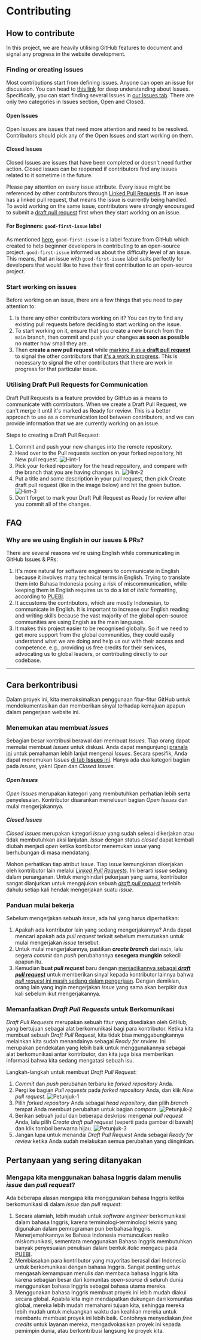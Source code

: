 # Contributing

## How to contribute

In this project, we are heavily utilising GitHub features to document and signal any progress in the website development.

### Finding or creating issues

Most contributions start from defining issues. Anyone can open an issue for discussion. You can head to [this link](https://guides.github.com/features/issues/) for deep understanding about Issues. Specifically, you can start finding several Issues in [our Issues tab](https://github.com/kawalcovid19/wargabantuwarga.com/issues). There are only two categories in Issues section, Open and Closed.

#### Open Issues

Open Issues are issues that need more attention and need to be resolved. Contributors should pick any of the Open Issues and start working on them.

#### Closed Issues

Closed Issues are issues that have been completed or doesn't need further action. Closed issues can be reopened if contributors find any issues related to it sometime in the future.

Please pay attention on every issue attribute. Every issue might be referenced by other contributors through [Linked Pull Requests](https://docs.github.com/en/issues/tracking-your-work-with-issues/linking-a-pull-request-to-an-issue). If an issue has a linked pull request, that means the issue is currently being handled. To avoid working on the same issue, contributors were strongly encouraged to submit a [draft pull request](https://github.blog/2019-02-14-introducing-draft-pull-requests/) first when they start working on an issue.

#### For Beginners: `good-first-issue` label

As mentioned [here](https://github.blog/2020-01-22-browse-good-first-issues-to-start-contributing-to-open-source/), `good-first-issue` is a label feature from GitHub which created to help beginner developers in contributing to an open-source project. `good-first-issue` informed us about the difficulty level of an issue. This means, that an issue with `good-first-issue` label suits perfectly for developers that would like to have their first contribution to an open-source project.

### Start working on issues

Before working on an issue, there are a few things that you need to pay attention to:

1. Is there any other contributors working on it? You can try to find any existing pull requests before deciding to start working on the issue.
2. To start working on it, ensure that you create a new branch from the `main` branch, then commit and push your changes **as soon as possible** no matter how small they are.
3. Then **create a new pull request** while [marking it as a **draft pull request**](https://github.blog/2019-02-14-introducing-draft-pull-requests/) to signal the other contributors that [it's a work in progress](https://docs.github.com/en/github/collaborating-with-pull-requests/proposing-changes-to-your-work-with-pull-requests/changing-the-stage-of-a-pull-request). This is necessary to signal the other contributors that there are work in progress for that particular issue.

### Utilising Draft Pull Requests for Communication

Draft Pull Requests is a feature provided by GitHub as a means to communicate with contributors. When we create a Draft Pull Request, we can't merge it until it's marked as Ready for review. This is a better approach to use as a communication tool between contributors, and we can provide information that we are currently working on an issue.

Steps to creating a Draft Pull Request:

1. Commit and push your new changes into the remote repository.
2. Head over to the Pull requests section on your forked repository, hit New pull request.
![Hint-1](https://user-images.githubusercontent.com/46013258/126284390-c2bd1aa6-fdc2-4aa6-a945-031f02db038e.png)
3. Pick your forked repository for the head repository, and compare with the branch that you are having changes in.
![Hint-2](https://user-images.githubusercontent.com/46013258/126285036-27b49325-62a2-4a6c-b216-5bae261788da.png)
4. Put a title and some description in your pull request, then pick Create draft pull request (like in the image below) and hit the green button.
![Hint-3](https://user-images.githubusercontent.com/46013258/126286179-04341e30-1224-49cb-9b9a-3c3aee99c308.png)
5. Don't forget to mark your Draft Pull Request as Ready for review after you commit all of the changes.

## FAQ

### Why are we using English in our issues & PRs?

There are several reasons we're using English while communicating in GitHub Issues & PRs:

1. It's more natural for software engineers to communicate in English because it involves many technical terms in English. Trying to translate them into Bahasa Indonesia posing a risk of miscommunication, while keeping them in English requires us to do a lot of _italic_ formatting, according to [PUEBI](https://puebi.js.org/huruf/miring).
2. It accustoms the contributors, which are mostly Indonesian, to communicate in English. It is important to increase our English reading and writing skills because the vast majority of the global open-source communities are using Engish as the main language.
3. It makes this project easier to be recognised globally. So if we need to get more support from the global communities, they could easily understand what we are doing and help us out with their access and competence. e.g., providing us free credits for their services, advocating us to global leaders, or contributing directly to our codebase.

---

## Cara berkontribusi

Dalam proyek ini, kita memaksimalkan penggunaan fitur-fitur GitHub untuk mendokumentasikan dan memberikan sinyal terhadap kemajuan apapun dalam pengerjaan website ini.

### Menemukan atau membuat _issues_

Sebagian besar kontribusi berawal dari membuat _Issues_. Tiap orang dapat memulai membuat _Issues_ untuk diskusi. Anda dapat mengunjungi [pranala ini](https://guides.github.com/features/issues/) untuk pemahaman lebih lanjut mengenai _Issues_. Secara spesifik, Anda dapat menemukan _Issues_ [di tab **Issues** ini](https://github.com/kawalcovid19/wargabantuwarga.com/issues). Hanya ada dua kategori bagian pada _Issues_, yakni _Open_ dan _Closed Issues_.

#### _Open Issues_

_Open Issues_ merupakan kategori yang membutuhkan perhatian lebih serta penyelesaian. Kontributor disarankan menelusuri bagian _Open Issues_ dan mulai mengerjakannya.

#### _Closed Issues_

_Closed Issues_ merupakan kategori _issue_ yang sudah selesai dikerjakan atau tidak membutuhkan aksi lanjutan. _Issue_ dengan status _closed_ dapat kembali diubah menjadi _open_ ketika kontibutor menemukan _issue_ yang berhubungan di masa mendatang.

Mohon perhatikan tiap atribut _issue_. Tiap _issue_ kemungkinan dikerjakan oleh kontributor lain melalui [_Linked Pull Requests_](https://docs.github.com/en/issues/tracking-your-work-with-issues/linking-a-pull-request-to-an-issue). Ini berarti _issue_ sedang dalam penanganan. Untuk menghindari pekerjaan yang sama, kontributor sangat dianjurkan untuk mengajukan sebuah [_draft pull request_](https://github.blog/2019-02-14-introducing-draft-pull-requests/) terlebih dahulu setiap kali hendak mengerjakan suatu _issue_.

### Panduan mulai bekerja

Sebelum mengerjakan sebuah _issue_, ada hal yang harus diperhatikan:

1. Apakah ada kontributor lain yang sedang mengerjakannya? Anda dapat mencari apakah ada _pull request_ terkait sebelum memutuskan untuk mulai mengerjakan _issue_ tersebut.
2. Untuk mulai mengerjakannya, pastikan **_create branch_** dari `main`, lalu segera _commit_ dan _push_ perubahannya **sesegera mungkin** sekecil apapun itu.
3. Kemudian **buat _pull request_** baru dengan [menjadikannya sebagai **_draft pull request_**](https://github.blog/2019-02-14-introducing-draft-pull-requests/) untuk memberikan sinyal kepada kontributor lainnya bahwa [_pull request_ ini masih sedang dalam pengerjaan](https://docs.github.com/en/github/collaborating-with-pull-requests/proposing-changes-to-your-work-with-pull-requests/changing-the-stage-of-a-pull-request). Dengan demikian, orang lain yang ingin mengerjakan _issue_ yang sama akan berpikir dua kali sebelum ikut mengerjakannya.

### Memanfaatkan _Draft Pull Requests_ untuk Berkomunikasi

_Draft Pull Requests_ merupakan sebuah fitur yang disediakan oleh GitHub, yang bertujuan sebagai alat berkomunikasi bagi para kontributor. Ketika kita membuat sebuah _Draft Pull Request_, kita tidak bisa menggabungkannya melainkan kita sudah menandainya sebagai _Ready for review_. Ini merupakan pendekatan yang lebih baik untuk menggunakannya sebagai alat berkomunikasi antar kontributor, dan kita juga bisa memberikan informasi bahwa kita sedang mengatasi sebuah isu.

Langkah-langkah untuk membuat _Draft Pull Request_:

1. _Commit_ dan _push_ perubahan terbaru ke _forked repository_ Anda.
2. Pergi ke bagian _Pull requests_ pada _forked repository_ Anda, dan klik _New pull request_.
![Petunjuk-1](https://user-images.githubusercontent.com/46013258/126284390-c2bd1aa6-fdc2-4aa6-a945-031f02db038e.png)
3. Pilih _forked repository_ Anda sebagai _head repository_, dan pilih _branch_ tempat Anda membuat perubahan untuk bagian _compare_.
![Petunjuk-2](https://user-images.githubusercontent.com/46013258/126285036-27b49325-62a2-4a6c-b216-5bae261788da.png)
4. Berikan sebuah judul dan beberapa deskripsi mengenai _pull request_ Anda, lalu pilih _Create draft pull request_ (seperti pada gambar di bawah) dan klik tombol berwarna hijau.
![Petunjuk-3](https://user-images.githubusercontent.com/46013258/126286179-04341e30-1224-49cb-9b9a-3c3aee99c308.png)
5. Jangan lupa untuk menandai _Draft Pull Request_ Anda sebagai _Ready for review_ ketika Anda sudah melakukan semua perubahan yang diinginkan.

## Pertanyaan yang sering ditanyakan

### Mengapa kita menggunakan bahasa Inggris dalam menulis _issue_ dan _pull request_?

Ada beberapa alasan mengapa kita menggunakan bahasa Inggris ketika berkomunikasi di dalam _issue_ dan _pull request_:

1. Secara alamiah, lebih mudah untuk _software engineer_ berkomunikasi dalam bahasa Inggris, karena terminologi-terminologi teknis yang digunakan dalam pemrograman pun berbahasa Inggris. Menerjemahkannya ke Bahasa Indonesia memunculkan resiko miskomunikasi, sementara menggunakan Bahasa Inggris membutuhkan banyak penyesuaian penulisan dalam bentuk _italic_ mengacu pada [PUEBI](https://puebi.js.org/huruf/miring).
2. Membiasakan para kontributor yang mayoritas berasal dari Indonesia untuk berkomunikasi dengan bahasa Inggris. Sangat penting untuk mengasah kemampuan menulis dan membaca bahasa Inggris kita karena sebagian besar dari komunitas _open-source_ di seluruh dunia menggunakan bahasa Inggris sebagai bahasa utama mereka.
3. Menggunakan bahasa Inggris membuat proyek ini lebih mudah diakui secara global. Apabila kita ingin mendapatkan dukungan dari komunitas global, mereka lebih mudah memahami tujuan kita, sehingga mereka lebih mudah untuk meluangkan waktu dan keahlian mereka untuk membantu membuat proyek ini lebih baik. Contohnya menyediakan _free credits_ untuk layanan mereka, mengadvokasikan proyek ini kepada pemimpin dunia, atau berkontribusi langsung ke proyek kita.
